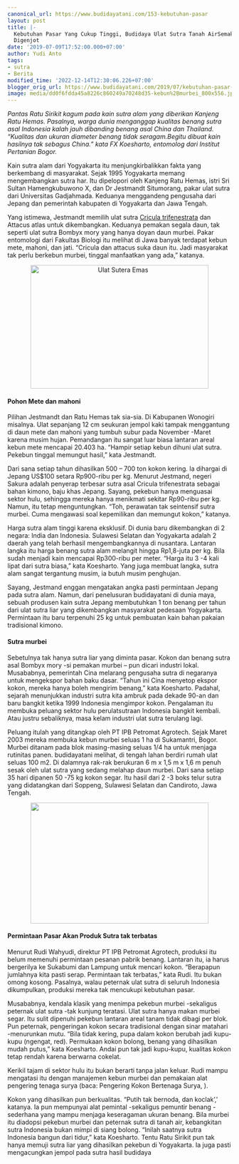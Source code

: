```yaml
---
canonical_url: https://www.budidayatani.com/153-kebutuhan-pasar
layout: post
title: |-
  Kebutuhan Pasar Yang Cukup Tinggi, Budidaya Ulat Sutra Tanah AirSemakin
  Digenjot
date: '2019-07-09T17:52:00.000+07:00'
author: Yudi Anto
tags:
- sutra
- Berita
modified_time: '2022-12-14T12:30:06.226+07:00'
blogger_orig_url: https://www.budidayatani.com/2019/07/kebutuhan-pasar-yang-cukup-tinggi.html
image: media/dd0f6fdda45a8226c860249a70248d35-kebun%2Bmurbei_800x556.jpg
---
```

<p><i>Pantas Ratu Sirikit kagum pada kain sutra alam yang diberikan Kanjeng Ratu Hemas. Pasalnya, warga dunia menganggap kualitas benang sutra asal Indonesia kalah jauh dibanding benang asal China dan Thailand. “Kualitas dan ukuran diameter benang tidak seragam.Begitu dibuat kain hasilnya tak sebagus China.&#8221; kata FX Koesharto, entomolog dari Institut Pertanian Bogor. </i></p><p>Kain sutra alam dari Yogyakarta itu menjungkirbalikkan fakta yang berkembang di masyarakat. Sejak 1995 Yogyakarta memang mengembangkan sutra har. Itu dipelopori oleh Kanjeng Ratu Hemas, istri Sri Sultan Hamengkubuwono X, dan Dr Jestmandt Situmorang, pakar ulat sutra dari Universitas Gadjahmada. Keduanya menggandeng pengusaha dari Jepang dan pemerintah kabupaten di Yogyakarta dan Jawa Tengah.</p><p>Yang istimewa, Jestmandt memilih ulat sutra <a href="https://repository.ipb.ac.id/handle/123456789/5672">Cricula trifenestrata</a> dan Attacus atlas untuk dikembangkan. Keduanya pemakan segala daun, tak seperti ulat sutra Bombyx mory yang hanya doyan daun murbei. Pakar entomologi dari Fakultas Biologi itu melihat di Jawa banyak terdapat kebun mete, mahoni, dan jati. “Cricula dan attacus suka daun itu. Jadi masyarakat tak perlu berkebun murbei, tinggal manfaatkan yang ada,” katanya.</p><div style="clear: both; text-align: center;"><a style="margin-left: 1em; margin-right: 1em;" href="https://i2.wp.com/1.bp.blogspot.com/-hkJGQ7cUnk0/XSRNtHl8nfI/AAAAAAAAC1U/sJBmLOIUWp8KkJWthgYtZagiyyfaFBykwCLcBGAs/s1600/kebun%2Bmurbei_800x556.jpg?ssl=1"><img loading="lazy" title="Ulat Sutera Emas" src="https://i1.wp.com/1.bp.blogspot.com/-hkJGQ7cUnk0/XSRNtHl8nfI/AAAAAAAAC1U/sJBmLOIUWp8KkJWthgYtZagiyyfaFBykwCLcBGAs/s400/kebun%2Bmurbei_800x556.jpg?resize=400%2C277&amp;ssl=1" alt="Ulat Sutera Emas" width="400" height="277" border="0" data-original-height="556" data-original-width="800" data-recalc-dims="1" /></a></div><h4>Pohon Mete dan mahoni</h4><p>Pilihan Jestmandt dan Ratu Hemas tak sia-sia. Di Kabupanen Wonogiri misalnya. Ulat sepanjang 12 cm seukuran jempol kaki tampak menggantung di daun mete dan mahoni yang tumbuh subur pada November -Maret karena musim hujan. Pemandangan itu sangat luar biasa lantaran areal kebun mete mencapai 20.403 ha. “Hampir setiap kebun dihuni ulat sutra. Pekebun tinggal memungut hasil,” kata Jestmandt.</p><p>Dari sana setiap tahun dihasilkan 500 &#8211; 700 ton kokon kering. Ia dihargai di Jepang US$100 setara Rp900-ribu per kg. Menurut Jestmand, negeri Sakura adalah penyerap terbesar sutra asal Cricula trifenestrata sebagai bahan kimono, baju khas Jepang. Sayang, pekebun hanya menguasai sektor hulu, sehingga mereka hanya menikmati sekitar Rp90-ribu per kg. Namun, itu tetap menguntungkan. “Toh, perawatan tak seintensif sutra murbei. Cuma mengawasi soal kepemilikan dan memungut kokon,” katanya.</p><p>Harga sutra alam tinggi karena eksklusif. Di dunia baru dikembangkan di 2 negara: India dan Indonesia. Sulawesi Selatan dan Yogyakarta adalah 2 daerah yang telah berhasil mengembangkannya di nusantara. Lantaran langka itu harga benang sutra alam melangit hingga Rp1,8-juta per kg. Bila sudah menjadi kain mencapai Rp300-ribu per meter. “Harga itu 3 -4 kali lipat dari sutra biasa,” kata Koesharto. Yang juga membuat langka, sutra alam sangat tergantung musim, ia butuh musim penghujan.</p><p>Sayang, Jestmand enggan mengatakan angka pasti permintaan Jepang pada sutra alam. Namun, dari penelusuran budidayatani di dunia maya, sebuah produsen kain sutra Jepang membutuhkan 1 ton benang per tahun dari ulat sutra liar yang dikembangkan masyarakat pedesaan Yogyakarta. Permintaan itu baru terpenuhi 25 kg untuk pembuatan kain bahan pakaian tradisional kimono.</p><h4>Sutra murbei</h4><p>Sebetulnya tak hanya sutra liar yang diminta pasar. Kokon dan benang sutra asal Bombyx mory -si pemakan murbei &#8211; pun dicari industri lokal. Musababnya, pemerintah Cina melarang pengusaha sutra di negaranya untuk mengekspor bahan baku dasar. “Tahun ini Cina menyetop ekspor kokon, mereka hanya boleh mengirim benang,” kata Koesharto. Padahal, sejarah menunjukkan industri sutra kita ambruk pada dekade 90-an dan baru bangkit ketika 1999 Indonesia mengimpor kokon. Pengalaman itu membuka peluang sektor hulu perulatsutraan Indonesia bangkit kembali. Atau justru sebaliknya, masa kelam industri ulat sutra terulang lagi.</p><p>Peluang itulah yang ditangkap oleh PT IPB Petromat Agrotech. Sejak Maret 2003 mereka membuka kebun murbei seluas 1 ha di Sukamantri, Bogor. Murbei ditanam pada blok masing-masing seluas 1/4 ha untuk menjaga rutinitas panen. budidayatani melihat, di tengah lahan berdiri rumah ulat seluas 100 m2. Di dalamnya rak-rak berukuran 6 m x 1,5 m x 1,6 m penuh sesak oleh ulat sutra yang sedang melahap daun murbei. Dari sana setiap 35 hari dipanen 50 -75 kg kokon segar. Itu hasil dari 2 -3 boks telur sutra yang didatangkan dari Soppeng, Sulawesi Selatan dan Candiroto, Jawa Tengah.</p><div style="clear: both; text-align: center;"><a style="margin-left: 1em; margin-right: 1em;" href="https://i2.wp.com/1.bp.blogspot.com/-bS1OrfSn_WI/XSRN-TjGv2I/AAAAAAAAC1c/gkpp_8J6cDAFCSLnXFW5YsCwVlr5AmD-ACLcBGAs/s1600/kebun%2Bmurbei_800x543.jpg?ssl=1"><img loading="lazy" src="https://i1.wp.com/1.bp.blogspot.com/-bS1OrfSn_WI/XSRN-TjGv2I/AAAAAAAAC1c/gkpp_8J6cDAFCSLnXFW5YsCwVlr5AmD-ACLcBGAs/s400/kebun%2Bmurbei_800x543.jpg?resize=400%2C271&amp;ssl=1" width="400" height="271" border="0" data-original-height="543" data-original-width="800" data-recalc-dims="1" /></a></div><h4>Permintaan Pasar Akan Produk Sutra tak terbatas</h4><p>Menurut Rudi Wahyudi, direktur PT IPB Petromat Agrotech, produksi itu belum memenuhi permintaan pesanan pabrik benang. Lantaran itu, ia harus bergerilya ke Sukabumi dan Lampung untuk mencari kokon. “Berapapun jumlahnya kita pasti serap. Permintaan tak terbatas,” kata Rudi. Itu bukan omong kosong. Pasalnya, walau peternak ulat sutra di seluruh Indonesia dikumpulkan, produksi mereka tak mencukupi kebutuhan pasar.</p><p>Musababnya, kendala klasik yang menimpa pekebun murbei -sekaligus peternak ulat sutra -tak kunjung teratasi. Ulat sutra hanya makan murbei segar. Itu sulit dipenuhi pekebun lantaran areal tanam tidak dibagi per blok. Pun peternak, pengeringan kokon secara tradisional dengan sinar matahari -menurunkan mutu. “Bila tidak kering, pupa dalam kokon berubah jadi kupu-kupu (ngengat, red). Permukaan kokon bolong, benang yang dihasilkan mudah putus,” kata Koesharto. Andai pun tak jadi kupu-kupu, kualitas kokon tetap rendah karena berwarna cokelat.</p><p>Kerikil tajam di sektor hulu itu bukan berarti tanpa jalan keluar. Rudi mampu mengatasi itu dengan manajemen kebun murbei dan pemakaian alat pengering tenaga surya (baca: Pengering Kokon Bertenaga Surya, ).</p><p>Kokon yang dihasilkan pun berkualitas. “Putih tak bernoda, dan koclak’,’ katanya. Ia pun mempunyai alat pemintal -sekaligus pemuntir benang -sederhana yang mampu menjaga keseragaman ukuran benang. Bila murbei itu diadopsi pekebun murbei dan peternak sutra di tanah air, kebangkitan sutra Indonesia bukan mimpi di siang bolong. “Inilah saatnya sutra Indonesia bangun dari tidur,” kata Koesharto. Tentu Ratu Sirikit pun tak hanya memuji sutra liar yang dihasilkan pekebun di Yogyakarta. Ia juga pasti mengacungkan jempol pada sutra hasil budidaya</p>